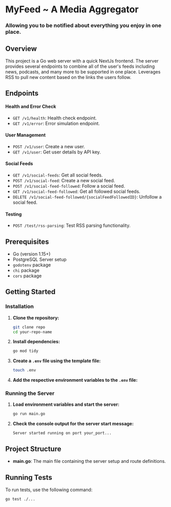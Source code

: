# MyFeed ~ A Media Aggregator
### Allowing you to be notified about everything you enjoy in one place. 

## Overview

This project is a Go web server with a quick NextJs frontend. The server provides several endpoints to combine all of the user's feeds including news, podcasts, and many more to be supported in one place. Leverages RSS to pull new content based on the links the users follow.

## Endpoints

#### Health and Error Check
- `GET /v1/health`: Health check endpoint.
- `GET /v1/error`: Error simulation endpoint.

#### User Management
- `POST /v1/user`: Create a new user.
- `GET /v1/user`: Get user details by API key.

#### Social Feeds
- `GET /v1/social-feeds`: Get all social feeds.
- `POST /v1/social-feed`: Create a new social feed.
- `POST /v1/social-feed-followed`: Follow a social feed.
- `GET /v1/social-feed-followed`: Get all followed social feeds.
- `DELETE /v1/social-feed-followed/{socialFeedFollowedID}`: Unfollow a social feed.

#### Testing
- `POST /test/rss-parsing`: Test RSS parsing functionality.

## Prerequisites

- Go (version 1.15+)
- PostgreSQL Server setup 
- `godotenv` package
- `chi` package
- `cors` package

## Getting Started

### Installation

1. **Clone the repository:**

    ```sh
    git clone repo
    cd your-repo-name
    ```

2. **Install dependencies:**

    ```sh
    go mod tidy
    ```

3. **Create a `.env` file using the template file:**

    ```sh
    touch .env
    ```

4. **Add the respective environment variables to the `.env` file:**

### Running the Server

1. **Load environment variables and start the server:**

    ```sh
    go run main.go
    ```

2. **Check the console output for the server start message:**

    ```
    Server started running on port your_port...
    ```

## Project Structure

- **main.go**: The main file containing the server setup and route definitions.

## Running Tests

To run tests, use the following command:

```sh
go test ./...
```
